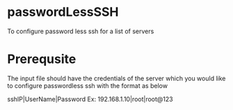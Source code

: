 # passwordLessSSH
To configure password less ssh for a list of servers
# Prerequsite

  The input file should have the credentials of the server which you would like to configure passwordless ssh with the format as below
  
  sshIP|UserName|Password
  Ex: 192.168.1.10|root|root@123
